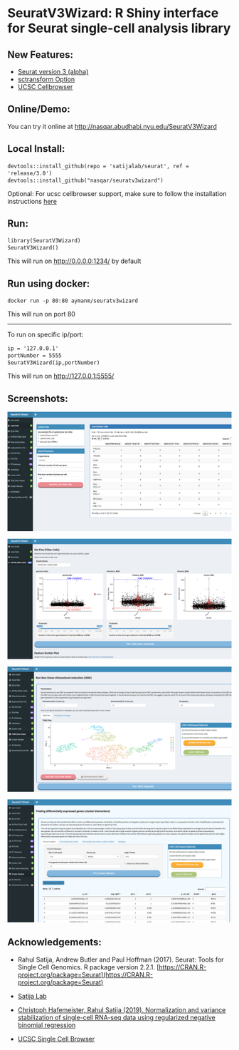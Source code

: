 # SeuratV3Wizard: R Shiny interface for Seurat single-cell analysis library

## New Features:
- [Seurat version 3 (alpha)]()
- [sctransform Option](https://github.com/ChristophH/sctransform)
- [UCSC Cellbrowser](https://github.com/maximilianh/cellBrowser)

## Online/Demo:
You can try it online at http://nasqar.abudhabi.nyu.edu/SeuratV3Wizard

## Local Install:

```
devtools::install_github(repo = 'satijalab/seurat', ref = 'release/3.0')
devtools::install_github("nasqar/seuratv3wizard")
```

Optional: For ucsc cellbrowser support, make sure to follow the installation instructions [here](https://cellbrowser.readthedocs.io)

## Run:

```
library(SeuratV3Wizard)
SeuratV3Wizard()
```
This will run on http://0.0.0.0:1234/ by default

## Run using docker:

```
docker run -p 80:80 aymanm/seuratv3wizard
```
This will run on port 80
***

To run on specific ip/port:

```
ip = '127.0.0.1'
portNumber = 5555
SeuratV3Wizard(ip,portNumber)
```
This will run on http://127.0.0.1:5555/

## Screenshots:
![alt text](screenshots/screenshot-input.png "Input Data")

![alt text](screenshots/screenshot-vln.png "Vln Plots")

![alt text](screenshots/screenshot-tsne.png "TSNE")

![alt text](screenshots/screenshot-markers.png "Cluster Biomarkers")

## Acknowledgements:

- Rahul Satija, Andrew Butler and Paul Hoffman (2017). Seurat: Tools for Single Cell Genomics. R package version 2.2.1\. [https://CRAN.R-project.org/package=Seurat](https://CRAN.R-project.org/package=Seurat)

- [Satija Lab](http://satijalab.org/seurat/)

- [Christoph Hafemeister, Rahul Satija (2019). Normalization and variance stabilization of single-cell RNA-seq data using regularized negative binomial regression](https://github.com/ChristophH/sctransform)

- [UCSC Single Cell Browser](https://github.com/maximilianh/cellBrowser)
